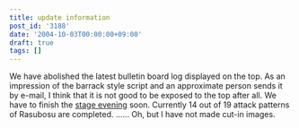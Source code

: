 ```yaml
---
title: update information
post_id: '3188'
date: '2004-10-03T00:00:00+09:00'
draft: true
tags: []
---
```


We have abolished the latest bulletin board log displayed on the top. As an impression of the barrack style script and an approximate person sends it by e-mail, I think that it is not good to be exposed to the top after all. We have to finish the [stage evening](https://danmaq.com/tag/touhou-in-phantasm) soon. Currently 14 out of 19 attack patterns of Rasubosu are completed. ...... Oh, but I have not made cut-in images.
